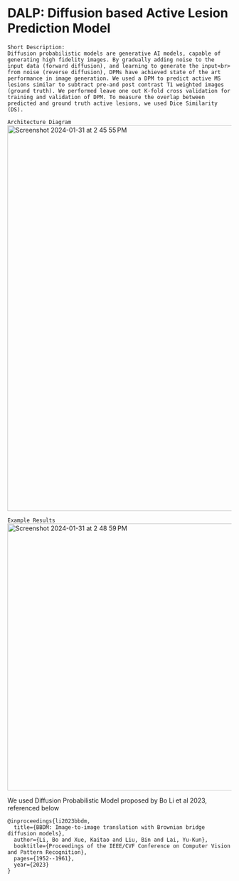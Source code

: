 # DALP: Diffusion based Active Lesion Prediction Model

```
Short Description:
Diffusion probabilistic models are generative AI models, capable of generating high fidelity images. By gradually adding noise to the input data (forward diffusion), and learning to generate the input<br> from noise (reverse diffusion), DPMs have achieved state of the art performance in image generation. We used a DPM to predict active MS lesions similar to subtract pre-and post contrast T1 weighted images (ground truth). We performed leave one out K-fold cross validation for training and validation of DPM. To measure the overlap between predicted and ground truth active lesions, we used Dice Similarity (DS). 
```


``Architecture Diagram``
<img width="866" alt="Screenshot 2024-01-31 at 2 45 55 PM" src="https://github.com/Wazhee/Active-Lesion-Prediction-with-Diffusion/assets/34732790/11798bc7-577c-41b9-9eb3-5718fe1b6b92">

``Example Results``
<img width="599" alt="Screenshot 2024-01-31 at 2 48 59 PM" src="https://github.com/Wazhee/Active-Lesion-Prediction-with-Diffusion/assets/34732790/af01a4b3-c398-4a9d-9da2-e9dac11e51eb">



We used Diffusion Probabilistic Model proposed by Bo Li et al 2023, referenced below



```
@inproceedings{li2023bbdm,
  title={BBDM: Image-to-image translation with Brownian bridge diffusion models},
  author={Li, Bo and Xue, Kaitao and Liu, Bin and Lai, Yu-Kun},
  booktitle={Proceedings of the IEEE/CVF Conference on Computer Vision and Pattern Recognition},
  pages={1952--1961},
  year={2023}
}
```
